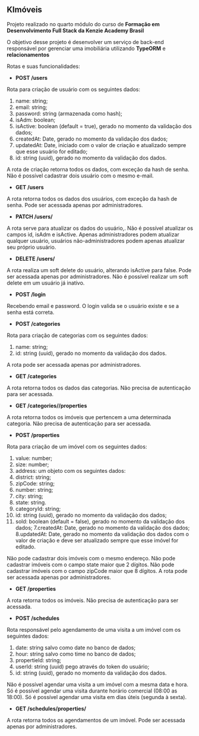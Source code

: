 ## KImóveis
Projeto realizado no quarto módulo do curso de **Formação em Desenvolvimento Full Stack da Kenzie Academy Brasil**

O objetivo desse projeto é desenvolver um serviço de back-end responsável por gerenciar uma imobiliária utilizando **TypeORM** e **relacionamentos**


Rotas e suas funcionalidades:


- **POST /users**

Rota para criação de usuário com os seguintes dados:
1. name: string;
2. email: string;
3. password: string (armazenada como hash);
4. isAdm: boolean;
5. isActive: boolean (default = true), gerado no momento da validação dos dados;
6. createdAt: Date, gerado no momento da validação dos dados;
7. updatedAt: Date, iniciado com o valor de criação e atualizado sempre que esse usuário for editado;
8. id: string (uuid), gerado no momento da validação dos dados.

A rota de criação retorna todos os dados, com exceção da hash de senha.
Não é possível cadastrar dois usuário com o mesmo e-mail.


- **GET /users**

A rota retorna todos os dados dos usuários, com exceção da hash de senha. 
Pode ser acessada apenas por administradores.


- **PATCH /users/<id>**

A rota serve para atualizar os dados do usuário,.
Não é possível atualizar os campos id, isAdm e isActive.
Apenas administradores podem atualizar qualquer usuário, usuários não-administradores podem apenas atualizar seu próprio usuário.


- **DELETE /users/<id>**

A rota realiza um soft delete do usuário, alterando isActive para false.
Pode ser acessada apenas por administradores.
Não é possível realizar um soft delete em um usuário já inativo.


- **POST /login**

Recebendo email e password.
O login valida se o usuário existe e se a senha está correta.


- **POST /categories**

Rota para criação de categorias com os seguintes dados:
1. name: string;
2. id: string (uuid), gerado no momento da validação dos dados.

A rota pode ser acessada apenas por administradores.


- **GET /categories**

A rota retorna todos os dados das categorias.
Não precisa de autenticação para ser acessada.


- **GET /categories/<id>/properties**

A rota retorna todos os imóveis que pertencem a uma determinada categoria.
Não precisa de autenticação para ser acessada.


- **POST /properties**

Rota para criação de um imóvel com os seguintes dados:
1. value: number;
2. size: number;
3. address: um objeto com os seguintes dados:
  1. district: string;
  2. zipCode: string;
  3. number: string;
  4. city: string;
  5. state: string.
4. categoryId: string;
5. id: string (uuid), gerado no momento da validação dos dados;
6. sold: boolean (default = false), gerado no momento da validação dos dados;
7.createdAt: Date, gerado no momento da validação dos dados;
8.updatedAt: Date, gerado no momento da validação dos dados com o valor de criação e deve ser atualizado sempre que esse imóvel for editado.

Não pode cadastrar dois imóveis com o mesmo endereço.
Não pode cadastrar imóveis com o campo state maior que 2 dígitos.
Não pode cadastrar imóveis com o campo zipCode maior que 8 dígitos.
A rota pode ser acessada apenas por administradores.


- **GET /properties**

A rota retorna todos os imóveis.
Não precisa de autenticação para ser acessada.


- **POST /schedules**

Rota responsável pelo agendamento de uma visita a um imóvel com os seguintes dados:
1. date: string salvo como date no banco de dados;
2. hour: string salvo como time no banco de dados;
4. propertieId: string;
5. userId: string (uuid) pego através do token do usuário;
6. id: string (uuid), gerado no momento da validação dos dados.

Não é possível agendar uma visita a um imóvel com a mesma data e hora.
Só é possível agendar uma visita durante horário comercial (08:00 as 18:00).
Só é possível agendar uma visita em dias úteis (segunda à sexta).


- **GET /schedules/properties/<id>**

A rota retorna todos os agendamentos de um imóvel.
Pode ser acessada apenas por administradores.
